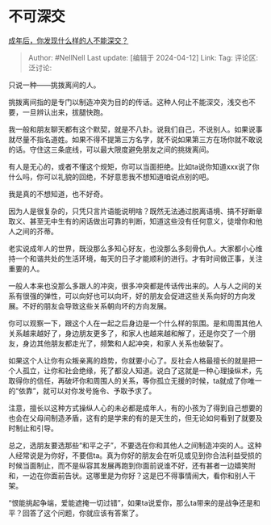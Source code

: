 # 不可深交

[成年后，你发现什么样的人不能深交？](https://www.zhihu.com/question/320563730/answer/3463209195)

> Author: #NellNell
> Last update: [编辑于 2024-04-12]
> Link:
> Tag:
> 评论区:
> 泛讨论:

只说一种——挑拨离间的人。

挑拨离间指的是专门以制造冲突为目的的传话。这种人何止不能深交，浅交也不要，一旦辨认出来，拔腿快跑。

我一般和朋友聊天都有这个默契，就是不八卦。说我们自己，不说别人。如果说事就尽量不指名道姓。如果不得不提第三方名字，就不说如果第三方在场你就不敢说的话。守住这三条底线，可以最大限度避免朋友之间的挑拨离间。

有人是无心的，或者不懂这个规矩，你可以当面拒绝。比如ta说你知道xxx说了你什么吗，你可以礼貌的回绝，不好意思我不想知道咱说点别的吧。

我是真的不想知道，也不好奇。

因为人是很复杂的，只凭只言片语能说明啥？既然无法通过脱离语境、搞不好断章取义、甚至无中生有的闲话做出可靠的判断，知道这些没有任何意义，徒增你和他人之间的芥蒂。

老实说成年人的世界，既没那么多知心好友，也没那么多刻骨仇人。大家都小心维持一个和谐共处的生活环境，每天的日子才能顺利的进行。才有时间做正事，关注重要的人。

一般人本来也没那么多跟人的冲突，很多冲突都是传话传出来的。人与人之间的关系有很强的弹性，可以向好也可以向坏，好的朋友会促进这些关系向好的方向发展。不好的朋友会导致这些关系朝向坏的方向发展。

你可以观察一下，跟这个人在一起之后身边是一个什么样的氛围。是和周围其他人关系越来越好了，身边朋友更多了，和家人也越来越和解了，还是你交了一个朋友，身边其他朋友都走光了，频繁和人起冲突，和家人关系也破裂了。

如果这个人让你有众叛亲离的趋势，你就要小心了。反社会人格最擅长的就是把一个人孤立，让你和社会绝缘，死了都没人知道。说白了这就是一种心理操纵术，先取得你的信任，再破坏你和周围人的关系，等你孤立无援的时候，ta就成了你唯一的“依靠”，就可以对你发号施令、予取予求了。

注意，擅长以这种方式操纵人心的未必都是成年人，有的小孩为了得到自己想要的也会在父母间制造矛盾，这有的是学来的有的是天生的，但无论如何看到了就要及时制止和引导。

总之，选朋友要选那些“和平之子”，不要选在你和其他人之间制造冲突的人。这种人经常说是为你好，不要信ta。真为你好的朋友会在听见或见到你合法利益受损的时候当面制止，而不是纵容其发展再跑到你面前说谁不好，还有甚者一边嬉笑附和，一边在你面前告状。这哪里是为你好？这是巴不得事情闹大，看你和别人干架。

“恨能挑起争端，爱能遮掩一切过错”，如果ta说爱你，那么ta带来的是战争还是和平？回答了这个问题，你就应该有答案了。
